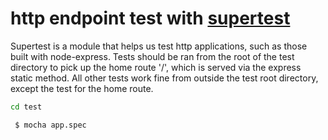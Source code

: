 # http endpoint test with  [supertest](https://github.com/visionmedia/supertest)

Supertest is a module that helps us test http applications, such as those built with node-express. Tests should be ran from the root of the test directory to pick up the home route '/', which is served via the express static method. All other tests work fine from outside the test root directory, except the test for the home route. 

```bash
cd test

 $ mocha app.spec 
```
